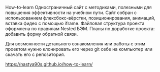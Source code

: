 How-to-learn
Одностраничный сайт с методиками, полезными для повышения эффективности на учебном пути. Сайт собран с использованием флексбокс-вёрстки, позиционирования, анимаций, вставка фидео с помощью iframe. Файловая структура проекта оформлена по правилам Nested БЭМ.
Планы по доработке проекта: добавить форму обратной связи.

Для возможности детального ознакомления или работы с этим проектом нужно клонировать его через git себе на компьютер или скачать его с репозитория.

https://nastya90s.github.io/how-to-learn/